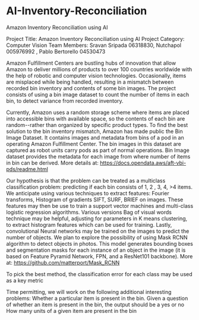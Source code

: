 # AI-Inventory-Reconciliation
Amazon Inventory Reconciliation using AI

Project Title: Amazon Inventory Reconciliation using AI
Project Category: Computer Vision
Team Members: Sravan Sripada 06318830, Nutchapol 005976992 , Pablo Bertorello 04530473

Amazon Fulfillment Centers are bustling hubs of innovation that allow Amazon to deliver millions of products to over 100 countries worldwide with the help of robotic and computer vision technologies. Occasionally, items are misplaced while being handled, resulting in a mismatch between recorded bin inventory and contents of some bin images. The project consists of using a bin image dataset to count the number of items in each bin, to detect variance from recorded inventory. 

Currently, Amazon uses a random storage scheme where items are placed into accessible bins with available space, so the contents of each bin are random--rather than organized by specific product types. To find the best solution to the bin inventory mismatch, Amazon has made public the Bin Image Dataset.  It contains images and metadata from bins of a pod in an operating Amazon Fulfillment Center. The bin images in this dataset are captured as robot units carry pods as part of normal operations. Bin Image dataset provides the metadata for each image from where number of items in bin can be derived.  More details at:
https://docs.opendata.aws/aft-vbi-pds/readme.html

Our hypothesis is that the problem can be treated as a multiclass classification problem: predicting if each bin consists of 1, 2 , 3, 4, >4 items.  We anticipate using various techniques to extract features: Fourier transforms, Histogram of gradients SIFT, SURF, BRIEF on images.  These features may then be use to train a support vector machines and multi-class logistic regression algorithms. Various versions Bag of visual words technique may be helpful, adjusting for parameters in K means clustering, to extract histogram features which can be used for training.  Lastly, convolutional Neural networks may be trained on the images to predict the number of objects. We plan to explore the possibility of using Mask RCNN algorithm to detect objects in photos. This model generates bounding boxes and segmentation masks for each instance of an object in the image (it is based on Feature Pyramid Network, FPN, and a ResNet101 backbone).  More at: https://github.com/matterport/Mask_RCNN

To pick the best method, the classification error for each class may be used as a key metric

Time permitting, we will work on the following additional interesting problems:
Whether a particular item is present in the bin. Given a question of whether an item is present in the bin, the output should be a yes or no
How many units of a given item are present in the bin

